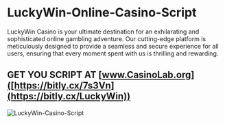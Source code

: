# LuckyWin-Online-Casino-Script
LuckyWin Casino is your ultimate destination for an exhilarating and sophisticated online gambling adventure. Our cutting-edge platform is meticulously designed to provide a seamless and secure experience for all users, ensuring that every moment spent with us is thrilling and rewarding.

## GET YOU SCRIPT AT [www.CasinoLab.org]([https://bitly.cx/7s3Vn](https://bitly.cx/LuckyWin))

![LuckyWin-Casino-Script](https://www.casinolab.org/storage/images/screenshots/01J0X0WVP5NKSCTVVYYB90KM0M.png)
